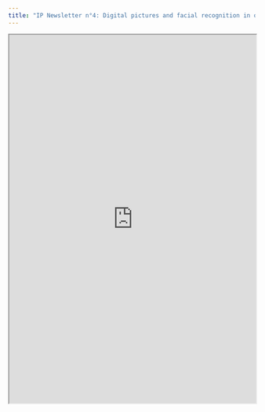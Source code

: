 ```yaml
---
title: "IP Newsletter n°4: Digital pictures and facial recognition in our digital life: trends and challenges for tomorow'"
---
```



<iframe height="750" width="100%" src="https://ewelton.github.io/ktest/wiki.html#IP%20Newsletter%20n%C2%B04:%20Digital%20pictures%20and%20facial%20recognition%20in%20our%20digital%20life:%20trends%20and%20challenges%20for%20tomorow'"></iframe>
